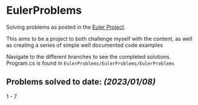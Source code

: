 # EulerProblems

Solving problems as posted in the [Euler Project](https://projecteuler.net/archives).

This aims to be a project to both challenge myself with the content, as well as creating a series of simple well documented code examples

Navigate to the different branches to see the completed solutions. 
Program.cs is found in `EulerProblems/EulerProblems/EulerProblems`

## Problems solved to date: *(2023/01/08)*
1 - 7
